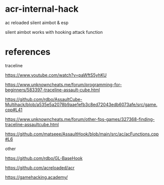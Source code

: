 # acr-internal-hack
ac reloaded silent aimbot &amp; esp

silent aimbot works with hooking attack function

# references
traceline

https://www.youtube.com/watch?v=paWftS5yhKU

https://www.unknowncheats.me/forum/programming-for-beginners/583397-traceline-assault-cube.html

https://github.com/rdbo/AssaultCube-Multihack/blob/a535e5a2078b9aae1efb3c8ed72043edb6073afe/src/game.cpp#L41

https://www.unknowncheats.me/forum/other-fps-games/327368-finding-traceline-assaultcube.html

https://github.com/matseee/AssaultHook/blob/main/src/ac/acFunctions.cpp#L6

other

https://github.com/rdbo/GL-BaseHook

https://github.com/acreloaded/acr

https://gamehacking.academy/

